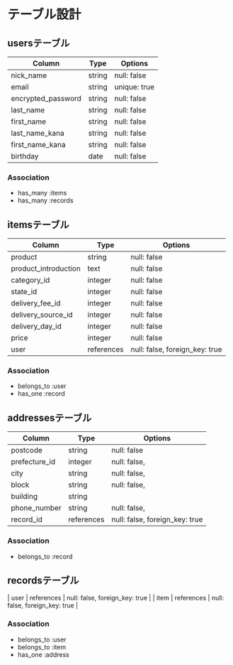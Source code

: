 # テーブル設計

 ## usersテーブル

| Column            | Type   | Options      |
| ------------------| ------ | ------------ |
| nick_name         | string | null: false  |
| email             | string | unique: true |
| encrypted_password| string | null: false  |
| last_name         | string | null: false  |
| first_name        | string | null: false  |
| last_name_kana    | string | null: false  |
| first_name_kana   | string | null: false  |
| birthday          | date   | null: false  |

### Association

- has_many :items
- has_many :records




## itemsテーブル

| Column               | Type         | Options                        |
| -------------------- | ------------ | ------------------------------ |
| product              | string       | null: false                    |
| product_introduction | text         | null: false                    |
| category_id          | integer      | null: false                    |
| state_id             | integer      | null: false                    |
| delivery_fee_id      | integer      | null: false                    |
| delivery_source_id   | integer      | null: false                    |
| delivery_day_id      | integer      | null: false                    |
| price                | integer      | null: false                    |
| user                 | references   | null: false, foreign_key: true |

### Association

- belongs_to :user
- has_one :record



##  addressesテーブル

| Column        | Type       | Options                        |
| ------------- | -----------| ------------------------------ |
| postcode      | string     | null: false                    |
| prefecture_id | integer    | null: false,                   |
| city          | string     | null: false,                   |
| block         | string     | null: false,                   |
| building      | string     |                                |
| phone_number  | string     | null: false,                   |
| record_id     | references | null: false, foreign_key: true |


### Association

- belongs_to :record



##  recordsテーブル

| user | references | null: false, foreign_key: true |
| item | references | null: false, foreign_key: true |

### Association

- belongs_to :user
- belongs_to :item
- has_one :address